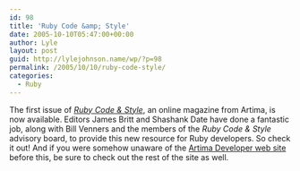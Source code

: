 ```yaml
---
id: 98
title: 'Ruby Code &amp; Style'
date: 2005-10-10T05:47:00+00:00
author: Lyle
layout: post
guid: http://lylejohnson.name/wp/?p=98
permalink: /2005/10/10/ruby-code-style/
categories:
  - Ruby
---
```

The first issue of [_Ruby Code & Style_](http://www.artima.com/rubycs/), an online magazine from Artima, is now available. Editors James Britt and Shashank Date have done a fantastic job, along with Bill Venners and the members of the _Ruby Code & Style_ advisory board, to provide this new resource for Ruby developers. So check it out! And if you were somehow unaware of the [Artima Developer web site](http://www.artima.com/) before this, be sure to check out the rest of the site as well.